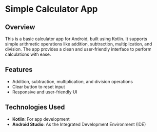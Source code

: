 # Simple Calculator App

## Overview
This is a basic calculator app for Android, built using Kotlin. It supports simple arithmetic operations like addition, subtraction, multiplication, and division. The app provides a clean and user-friendly interface to perform calculations with ease.

## Features
- Addition, subtraction, multiplication, and division operations
- Clear button to reset input
- Responsive and user-friendly UI

## Technologies Used
- **Kotlin**: For app development
- **Android Studio**: As the Integrated Development Environment (IDE)
